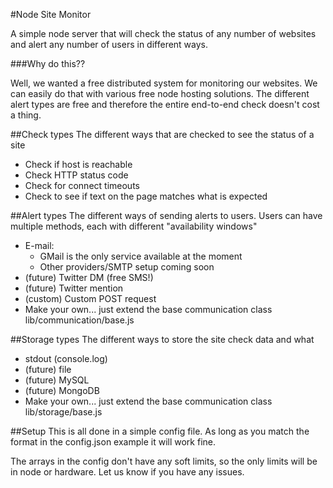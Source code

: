 #Node Site Monitor

A simple node server that will check the status of any number of websites and alert any number of users in different ways.

###Why do this??

Well, we wanted a free distributed system for monitoring our websites. We can easily do that with various free node hosting solutions.
The different alert types are free and therefore the entire end-to-end check doesn't cost a thing.

##Check types
The different ways that are checked to see the status of a site
*   Check if host is reachable
*   Check HTTP status code
*   Check for connect timeouts
*   Check to see if text on the page matches what is expected


##Alert types
The different ways of sending alerts to users. Users can have multiple methods, each with different "availability windows"
*   E-mail:
      *   GMail is the only service available at the moment
      *   Other providers/SMTP setup coming soon
*   (future) Twitter DM (free SMS!)
*   (future) Twitter mention
*   (custom) Custom POST request
*   Make your own... just extend the base communication class lib/communication/base.js


##Storage types
The different ways to store the site check data and what
*   stdout (console.log)
*   (future) file
*   (future) MySQL
*   (future) MongoDB
*   Make your own... just extend the base communication class lib/storage/base.js


##Setup
This is all done in a simple config file. As long as you match the format in the config.json example it will work fine.

The arrays in the config don't have any soft limits, so the only limits will be in node or hardware. Let us know if you have any issues.